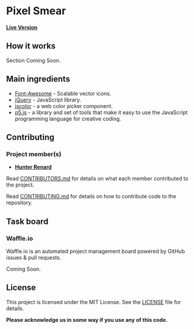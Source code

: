 # Pixel Smear

**[Live Version](http://34.239.105.152:3000/)**

## How it works

Section Coming Soon.

## Main ingredients

* [Font-Awesome](http://fontawesome.io/) - Scalable vector icons.
* [jQuery](https://jquery.com/) - JavaScript library.
* [jscolor](http://jscolor.com/) - a web color picker component.
* [p5.js](https://p5js.org/) - a library and set of tools that make it easy to use the JavaScript programming language for creative coding.

## Contributing

### Project member(s)

* [**Hunter Renard**](https://github.com/RenardHJ)

Read [CONTRIBUTORS.md](CONTRIBUTORS.md) for details on what each member contributed to the project.

Read [CONTRIBUTING.md](CONTRIBUTING.md) for details on how to contribute code to the repository.


## Task board

### Waffle.io

Waffle.io is an automated project management board powered by GitHub issues & pull requests.

Coming Soon.

## License

This project is licensed under the MIT License. See the [LICENSE](LICENSE) file for details.

**Please acknowledge us in some way if you use any of this code.**
